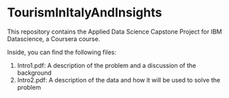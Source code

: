 # TourismInItalyAndInsights
This repository contains the Applied Data Science Capstone Project for IBM Datascience, a Coursera course.

Inside, you can find the following files:

1) Intro1.pdf: A description of the problem and a discussion of the background
2) Intro2.pdf: A description of the data and how it will be used to solve the problem
